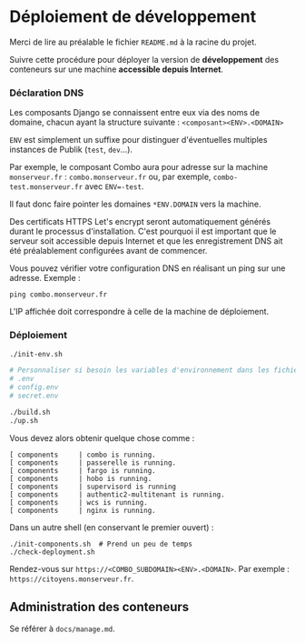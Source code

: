 # Déploiement de développement

Merci de lire au préalable le fichier `README.md` à la racine du projet.

Suivre cette procédure pour déployer la version de **développement** des conteneurs
sur une machine **accessible depuis Internet**.

### Déclaration DNS

Les composants Django se connaissent entre eux via des noms de domaine, chacun
ayant la structure suivante : `<composant><ENV>.<DOMAIN>`

`ENV` est simplement un suffixe pour distinguer d'éventuelles multiples instances
de Publik (`test`, `dev`...).

Par exemple, le composant Combo aura pour adresse sur la machine
`monserveur.fr` : `combo.monserveur.fr` ou, par exemple, `combo-test.monserveur.fr`
avec `ENV=-test`.

Il faut donc faire pointer les domaines `*ENV.DOMAIN` vers la machine.

Des certificats HTTPS Let's encrypt seront automatiquement générés durant le processus
d'installation. C'est pourquoi il est important que le serveur soit accessible
depuis Internet et que les enregistrement DNS ait été préalablement configurées
avant de commencer.

Vous pouvez vérifier votre configuration DNS en réalisant un ping sur une adresse. Exemple :

```
ping combo.monserveur.fr
```

L'IP affichée doit correspondre à celle de la machine de déploiement.

### Déploiement

```bash
./init-env.sh

# Personnaliser si besoin les variables d'environnement dans les fichiers suivants :
# .env
# config.env
# secret.env

./build.sh
./up.sh
```

Vous devez alors obtenir quelque chose comme :

```
[ components     | combo is running.
[ components     | passerelle is running.
[ components     | fargo is running.
[ components     | hobo is running.
[ components     | supervisord is running
[ components     | authentic2-multitenant is running.
[ components     | wcs is running.
[ components     | nginx is running.
```

Dans un autre shell (en conservant le premier ouvert) :

```
./init-components.sh  # Prend un peu de temps
./check-deployment.sh
```

Rendez-vous sur `https://<COMBO_SUBDOMAIN><ENV>.<DOMAIN>`. Par exemple :
`https://citoyens.monserveur.fr`.

## Administration des conteneurs

Se référer à `docs/manage.md`.
